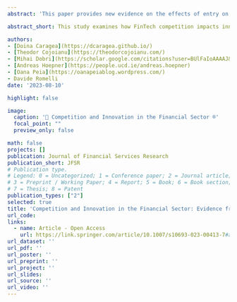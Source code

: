 ```yaml
---
abstract: 'This paper provides new evidence on the effects of entry on incumbents’ incentives to innovate by examining the rise of FinTech innovations over the period 2000-2016. We employ machine learning algorithms to classify a large sample of patent applications into five types of FinTech innovations. We then show that greater competition from innovators outside the financial sector increases the probability that incumbent financial firms will innovate. Our identification strategy exploits the variation over time in the share of FinTech patent applications by non-financial start-ups relative to incumbent financial firms, as a proxy for competitive pressures from outside the financial industry. We also find that this increased competition results in a higher number of FinTech patent applications by financial incumbents relative to non-financial ones, especially when the FinTech innovations are more important, as proxied by the number of their future patent citations.'

abstract_short: This study examines how FinTech competition impacts innovation by incumbent financial firms from 2000-2016. Increased competition from non-financial innovators leads to more FinTech patent applications by incumbents, especially for high-impact innovations.

authors:
- [Doina Caragea](https://dcaragea.github.io/)
- [Theodor Cojoianu](https://theodorcojoianu.com/)
- [Mihai Dobri](https://scholar.google.com/citations?user=BUlFaIoAAAAJ&hl=en)
- [Andreas Hoepner](https://people.ucd.ie/andreas.hoepner)
- [Oana Peia](https://oanapeiablog.wordpress.com/)
- Davide Romelli
date: '2023-08-10'

highlight: false

image:
  caption: '🔬 Competition and Innovation in the Financial Sector ®️'
  focal_point: ""
  preview_only: false

math: false
projects: []
publication: Journal of Financial Services Research
publication_short: JFSR
# Publication type.
# Legend: 0 = Uncategorized; 1 = Conference paper; 2 = Journal article;
# 3 = Preprint / Working Paper; 4 = Report; 5 = Book; 6 = Book section;
# 7 = Thesis; 8 = Patent
publication_types: ["2"]
selected: true
title: 'Competition and Innovation in the Financial Sector: Evidence from the Rise of FinTech Start-ups'
url_code: 
links:
  - name: Article - Open Access
    url: https://link.springer.com/article/10.1007/s10693-023-00413-7#article-info
url_dataset: ''
url_pdf: ''
url_poster: ''
url_preprint: ''
url_project: ''
url_slides: 
url_source: ''
url_video: ''
---
```


